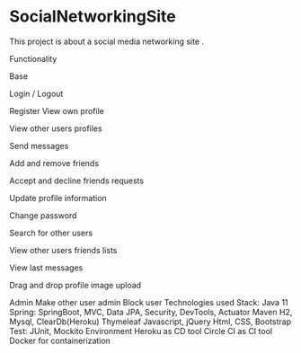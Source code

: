 # SocialNetworkingSite
 This project is about a social media networking site .

Functionality

Base


Login / Logout

Register
View own profile

View other users profiles

Send messages

Add and remove friends

Accept and decline friends requests

Update profile information

Change password

Search for other users

View other users friends lists

View last messages

Drag and drop profile image upload



Admin
Make other user admin
Block user
Technologies used
Stack:
Java 11
Spring: SpringBoot, MVC, Data JPA, Security, DevTools, Actuator
Maven
H2, Mysql, ClearDb(Heroku)
Thymeleaf
Javascript, jQuery
Html, CSS, Bootstrap
Test: JUnit, Mockito
Environment
Heroku as CD tool
Circle CI as CI tool
Docker for containerization
